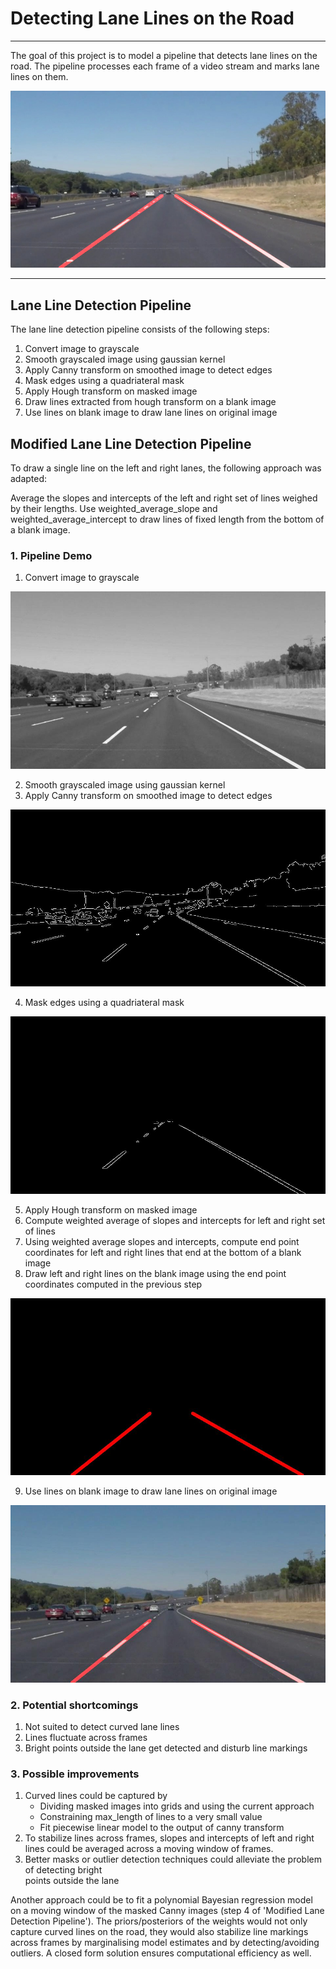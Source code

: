 # **Detecting Lane Lines on the Road**

---

The goal of this project is to model a pipeline that detects lane lines on the road. 
The pipeline processes each frame of a video stream and marks lane lines on them.

![image1](./examples/laneLines_thirdPass.jpg)

---

## Lane Line Detection Pipeline

The lane line detection pipeline consists of the following steps:

1. Convert image to grayscale
2. Smooth grayscaled image using gaussian kernel
3. Apply Canny transform on smoothed image to detect edges
4. Mask edges using a quadriateral mask
5. Apply Hough transform on masked image 
6. Draw lines extracted from hough transform on a blank image
7. Use lines on blank image to draw lane lines on original image

## Modified Lane Line Detection Pipeline

To draw a single line on the left and right lanes, the following approach was adapted:

Average the slopes and intercepts of the left and right set of lines weighed 
by their lengths. Use weighted_average_slope and weighted_average_intercept to 
draw lines of fixed length from the bottom of a blank image.

### 1. Pipeline Demo

1. Convert image to grayscale

![image2](./ModifiedLaneDetection/Images/solidWhiteCurve_gray.jpg "Grayscale")

2. Smooth grayscaled image using gaussian kernel
3. Apply Canny transform on smoothed image to detect edges

![image3](./ModifiedLaneDetection/Images/solidWhiteCurve_edges.jpg "CannyEdges")

4. Mask edges using a quadriateral mask

![image4](./ModifiedLaneDetection/Images/solidWhiteCurve_masked_edges.jpg "MaskedEdges")

5. Apply Hough transform on masked image
6. Compute weighted average of slopes and intercepts for left and right set of lines
7. Using weighted average slopes and intercepts, compute end point coordinates for left and
   right lines that end at the bottom of a blank image
8. Draw left and right lines on the blank image using the end point coordinates computed
   in the previous step
   
![image5](./ModifiedLaneDetection/Images/solidWhiteCurve_masked_line_img.jpg "MaskedLineImage")

9. Use lines on blank image to draw lane lines on original image

![image6](./ModifiedLaneDetection/Images/solidWhiteCurve_masked_lines_edges.jpg "FinalImage")

### 2. Potential shortcomings

1) Not suited to detect curved lane lines
2) Lines fluctuate across frames
3) Bright points outside the lane get detected and disturb line markings

### 3. Possible improvements

1) Curved lines could be captured by 
   - Dividing masked images into grids and using the current approach
   - Constraining max_length of lines to a very small value
   - Fit piecewise linear model to the output of canny transform
2) To stabilize lines across frames, slopes and intercepts of left and right lines 
   could be averaged across a moving window of frames.
3) Better masks or outlier detection techniques could alleviate the problem of detecting bright  
   points outside the lane

Another approach could be to fit a polynomial Bayesian regression model on a moving window of the masked Canny images (step 4 of 'Modified Lane Detection Pipeline'). The priors/posteriors of the weights would not only capture curved lines on the road, they would also stabilize line markings across frames by marginalising model estimates and by detecting/avoiding outliers. A closed form solution ensures computational efficiency as well.
